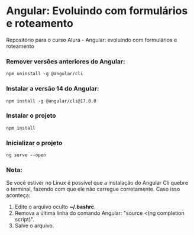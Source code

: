 # Angular: Evoluindo com formulários e roteamento
Repositório para o curso Alura - Angular: evoluindo com formulários e roteamento


### Remover versões anteriores do Angular:
```
npm uninstall -g @angular/cli
```

### Instalar a versão 14 do Angular:
```
npm install -g @angular/cli@17.0.0
```

### Instalar o projeto
```
npm install
```

### Inicializar o projeto
```
ng serve --open
```

### Nota:
Se você estiver no Linux é possível que a instalação do Angular Cli quebre o terminal, fazendo com que ele não carregue corretamente. Caso isso aconteça:

1. Edite o arquivo oculto **~/.bashrc**.
2. Remova a última linha do comando Angular: "source <(ng completion script)".
3. Salve o arquivo.

